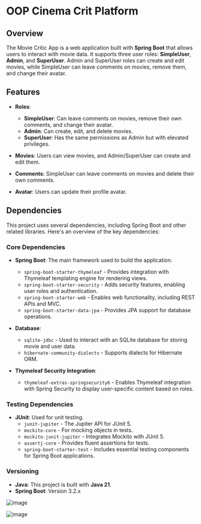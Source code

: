 # OOP Cinema Crit Platform

## Overview

The Movie Critic App is a web application built with **Spring Boot** that allows users to interact with movie data. It supports three user roles: **SimpleUser**, **Admin**, and **SuperUser**. Admin and SuperUser roles can create and edit movies, while SimpleUser can leave comments on movies, remove them, and change their avatar.

## Features

- **Roles**:
    - **SimpleUser**: Can leave comments on movies, remove their own comments, and change their avatar.
    - **Admin**: Can create, edit, and delete movies.
    - **SuperUser**: Has the same permissions as Admin but with elevated privileges.

- **Movies**: Users can view movies, and Admin/SuperUser can create and edit them.
- **Comments**: SimpleUser can leave comments on movies and delete their own comments.
- **Avatar**: Users can update their profile avatar.

## Dependencies

This project uses several dependencies, including Spring Boot and other related libraries. Here's an overview of the key dependencies:

### Core Dependencies

- **Spring Boot**: The main framework used to build the application.
    - `spring-boot-starter-thymeleaf` - Provides integration with Thymeleaf templating engine for rendering views.
    - `spring-boot-starter-security` - Adds security features, enabling user roles and authentication.
    - `spring-boot-starter-web` - Enables web functionality, including REST APIs and MVC.
    - `spring-boot-starter-data-jpa` - Provides JPA support for database operations.

- **Database**:
    - `sqlite-jdbc` - Used to interact with an SQLite database for storing movie and user data.
    - `hibernate-community-dialects` - Supports dialects for Hibernate ORM.

- **Thymeleaf Security Integration**:
    - `thymeleaf-extras-springsecurity6` - Enables Thymeleaf integration with Spring Security to display user-specific content based on roles.

### Testing Dependencies

- **JUnit**: Used for unit testing.
    - `junit-jupiter` - The Jupiter API for JUnit 5.
    - `mockito-core` - For mocking objects in tests.
    - `mockito-junit-jupiter` - Integrates Mockito with JUnit 5.
    - `assertj-core` - Provides fluent assertions for tests.
    - `spring-boot-starter-test` - Includes essential testing components for Spring Boot applications.

### Versioning

- **Java**: This project is built with **Java 21**.
- **Spring Boot**: Version 3.2.x

![image](https://github.com/user-attachments/assets/10bd4bf9-2ea2-4c66-ad7a-a948108e65ac)

![image](https://github.com/user-attachments/assets/95d94ac8-9eb4-437a-b995-b3bf4b4b86df)

